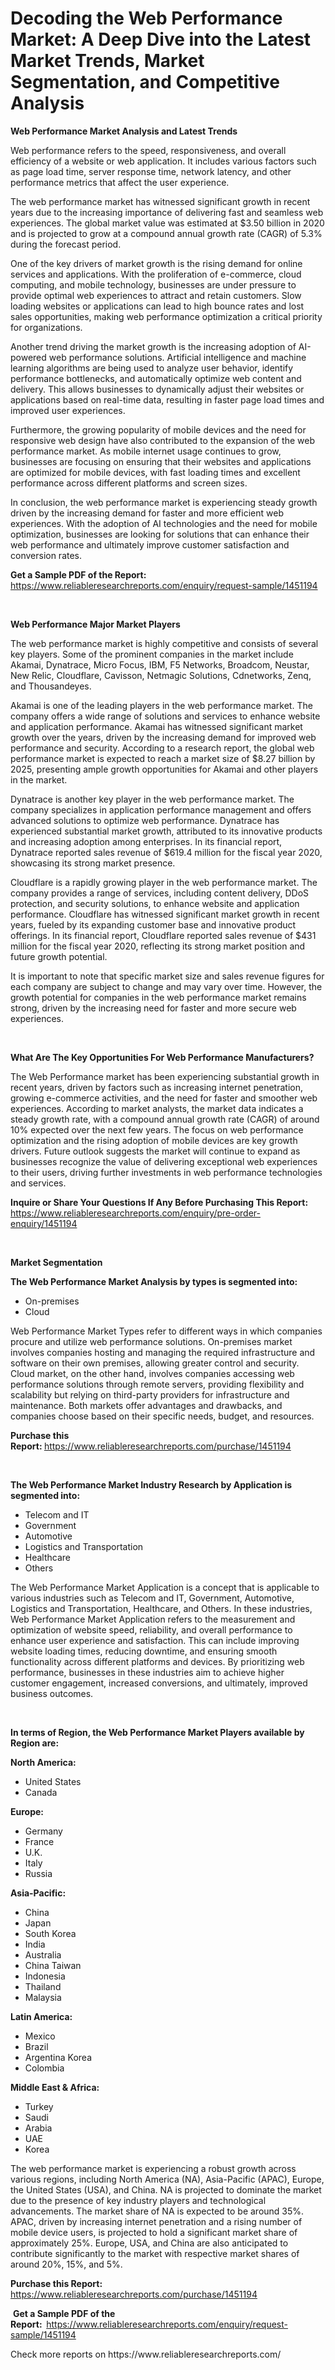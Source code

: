 <p><h1>Decoding the Web Performance Market: A Deep Dive into the Latest Market Trends, Market Segmentation, and Competitive Analysis</h1></p><p><strong>Web Performance Market Analysis and Latest Trends</strong></p>
<p><p>Web performance refers to the speed, responsiveness, and overall efficiency of a website or web application. It includes various factors such as page load time, server response time, network latency, and other performance metrics that affect the user experience.</p><p>The web performance market has witnessed significant growth in recent years due to the increasing importance of delivering fast and seamless web experiences. The global market value was estimated at $3.50 billion in 2020 and is projected to grow at a compound annual growth rate (CAGR) of 5.3% during the forecast period.</p><p>One of the key drivers of market growth is the rising demand for online services and applications. With the proliferation of e-commerce, cloud computing, and mobile technology, businesses are under pressure to provide optimal web experiences to attract and retain customers. Slow loading websites or applications can lead to high bounce rates and lost sales opportunities, making web performance optimization a critical priority for organizations.</p><p>Another trend driving the market growth is the increasing adoption of AI-powered web performance solutions. Artificial intelligence and machine learning algorithms are being used to analyze user behavior, identify performance bottlenecks, and automatically optimize web content and delivery. This allows businesses to dynamically adjust their websites or applications based on real-time data, resulting in faster page load times and improved user experiences.</p><p>Furthermore, the growing popularity of mobile devices and the need for responsive web design have also contributed to the expansion of the web performance market. As mobile internet usage continues to grow, businesses are focusing on ensuring that their websites and applications are optimized for mobile devices, with fast loading times and excellent performance across different platforms and screen sizes.</p><p>In conclusion, the web performance market is experiencing steady growth driven by the increasing demand for faster and more efficient web experiences. With the adoption of AI technologies and the need for mobile optimization, businesses are looking for solutions that can enhance their web performance and ultimately improve customer satisfaction and conversion rates.</p></p>
<p><strong>Get a Sample PDF of the Report:&nbsp;</strong> <a href="https://www.reliableresearchreports.com/enquiry/request-sample/1451194">https://www.reliableresearchreports.com/enquiry/request-sample/1451194</a></p>
<p>&nbsp;</p>
<p><strong>Web Performance Major Market Players</strong></p>
<p><p>The web performance market is highly competitive and consists of several key players. Some of the prominent companies in the market include Akamai, Dynatrace, Micro Focus, IBM, F5 Networks, Broadcom, Neustar, New Relic, Cloudflare, Cavisson, Netmagic Solutions, Cdnetworks, Zenq, and Thousandeyes.</p><p>Akamai is one of the leading players in the web performance market. The company offers a wide range of solutions and services to enhance website and application performance. Akamai has witnessed significant market growth over the years, driven by the increasing demand for improved web performance and security. According to a research report, the global web performance market is expected to reach a market size of $8.27 billion by 2025, presenting ample growth opportunities for Akamai and other players in the market.</p><p>Dynatrace is another key player in the web performance market. The company specializes in application performance management and offers advanced solutions to optimize web performance. Dynatrace has experienced substantial market growth, attributed to its innovative products and increasing adoption among enterprises. In its financial report, Dynatrace reported sales revenue of $619.4 million for the fiscal year 2020, showcasing its strong market presence.</p><p>Cloudflare is a rapidly growing player in the web performance market. The company provides a range of services, including content delivery, DDoS protection, and security solutions, to enhance website and application performance. Cloudflare has witnessed significant market growth in recent years, fueled by its expanding customer base and innovative product offerings. In its financial report, Cloudflare reported sales revenue of $431 million for the fiscal year 2020, reflecting its strong market position and future growth potential.</p><p>It is important to note that specific market size and sales revenue figures for each company are subject to change and may vary over time. However, the growth potential for companies in the web performance market remains strong, driven by the increasing need for faster and more secure web experiences.</p></p>
<p>&nbsp;</p>
<p><strong>What Are The Key Opportunities For Web Performance Manufacturers?</strong></p>
<p><p>The Web Performance market has been experiencing substantial growth in recent years, driven by factors such as increasing internet penetration, growing e-commerce activities, and the need for faster and smoother web experiences. According to market analysts, the market data indicates a steady growth rate, with a compound annual growth rate (CAGR) of around 10% expected over the next few years. The focus on web performance optimization and the rising adoption of mobile devices are key growth drivers. Future outlook suggests the market will continue to expand as businesses recognize the value of delivering exceptional web experiences to their users, driving further investments in web performance technologies and services.</p></p>
<p><strong>Inquire or Share Your Questions If Any Before Purchasing This Report:</strong> <a href="https://www.reliableresearchreports.com/enquiry/pre-order-enquiry/1451194">https://www.reliableresearchreports.com/enquiry/pre-order-enquiry/1451194</a></p>
<p>&nbsp;</p>
<p><strong>Market Segmentation</strong></p>
<p><strong>The Web Performance Market Analysis by types is segmented into:</strong></p>
<p><ul><li>On-premises</li><li>Cloud</li></ul></p>
<p><p>Web Performance Market Types refer to different ways in which companies procure and utilize web performance solutions. On-premises market involves companies hosting and managing the required infrastructure and software on their own premises, allowing greater control and security. Cloud market, on the other hand, involves companies accessing web performance solutions through remote servers, providing flexibility and scalability but relying on third-party providers for infrastructure and maintenance. Both markets offer advantages and drawbacks, and companies choose based on their specific needs, budget, and resources.</p></p>
<p><strong>Purchase this Report:&nbsp;</strong><a href="https://www.reliableresearchreports.com/purchase/1451194">https://www.reliableresearchreports.com/purchase/1451194</a></p>
<p>&nbsp;</p>
<p><strong>The Web Performance Market Industry Research by Application is segmented into:</strong></p>
<p><ul><li>Telecom and IT</li><li>Government</li><li>Automotive</li><li>Logistics and Transportation</li><li>Healthcare</li><li>Others</li></ul></p>
<p><p>The Web Performance Market Application is a concept that is applicable to various industries such as Telecom and IT, Government, Automotive, Logistics and Transportation, Healthcare, and Others. In these industries, Web Performance Market Application refers to the measurement and optimization of website speed, reliability, and overall performance to enhance user experience and satisfaction. This can include improving website loading times, reducing downtime, and ensuring smooth functionality across different platforms and devices. By prioritizing web performance, businesses in these industries aim to achieve higher customer engagement, increased conversions, and ultimately, improved business outcomes.</p></p>
<p>&nbsp;</p>
<p><strong>In terms of Region, the Web Performance Market Players available by Region are:</strong></p>
<p>
    <p> <strong> North America: </strong>
        <ul>
            <li>United States</li>
            <li>Canada</li>
        </ul>
        </p> 
    <p> <strong> Europe: </strong>
        <ul>
            <li>Germany</li>
            <li>France</li>
            <li>U.K.</li>
            <li>Italy</li>
            <li>Russia</li>
        </ul>
        </p> 
    <p> <strong> Asia-Pacific: </strong>
        <ul>
            <li>China</li>
            <li>Japan</li>
            <li>South Korea</li>
            <li>India</li>
            <li>Australia</li>
            <li>China Taiwan</li>
            <li>Indonesia</li>
            <li>Thailand</li>
            <li>Malaysia</li>
        </ul>
        </p> 
    <p> <strong> Latin America: </strong>
        <ul>
            <li>Mexico</li>
            <li>Brazil</li>
            <li>Argentina Korea</li>
            <li>Colombia</li>
        </ul>
        </p> 
    <p> <strong> Middle East & Africa: </strong>
        <ul>
            <li>Turkey</li>
            <li>Saudi</li>
            <li>Arabia</li>
            <li>UAE</li>
            <li>Korea</li>
        </ul>
    </p>
    </p>
<p><p>The web performance market is experiencing a robust growth across various regions, including North America (NA), Asia-Pacific (APAC), Europe, the United States (USA), and China. NA is projected to dominate the market due to the presence of key industry players and technological advancements. The market share of NA is expected to be around 35%. APAC, driven by increasing internet penetration and a rising number of mobile device users, is projected to hold a significant market share of approximately 25%. Europe, USA, and China are also anticipated to contribute significantly to the market with respective market shares of around 20%, 15%, and 5%.</p></p>
<p><strong>Purchase this Report: </strong><a href="https://www.reliableresearchreports.com/purchase/1451194">https://www.reliableresearchreports.com/purchase/1451194</a></p>
<p>&nbsp;<strong>Get a Sample PDF of the Report:&nbsp;&nbsp;</strong><a href="https://www.reliableresearchreports.com/enquiry/request-sample/1451194">https://www.reliableresearchreports.com/enquiry/request-sample/1451194</a></p>
<p><strong></strong></p>
<p>Check more reports on https://www.reliableresearchreports.com/</p>